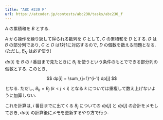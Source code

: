 ```yaml
---
title: "ABC #230 F"
url: https://atcoder.jp/contests/abc230/tasks/abc230_f
---
```

$A$ の累積和を $B$ とする.

$A$ から操作を繰り返して得られる数列を $C$ として, $C$ の累積和を $D$ とする. $D$ は $B$ の部分列であり, $C$ と $D$ は1対1に対応するので, $D$ の個数を数える問題となる. (ただし, $B_N$ は必ず使う)

$dp[i]$ を $B$ の $i$ 番目まで見たときに $B_i$ を使うという条件のもとでできる部分列の個数とする. このとき,

$$
dp[i] = \sum_{j=1}^{i-1} dp[j]
$$

となる. ただし, $B_k = B_j \ (k \lt j \lt i)$ となる $k$ については重複して数え上げないように加算しない.

これを計算は, $i$ 番目までに出てくる $B_j$ についての $dp[j]$ と $dp[j]$ の合計をメモしておき, $dp[i]$ の計算後にメモを更新するやり方で行う.
